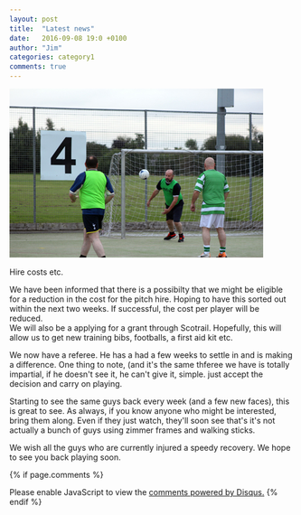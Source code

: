 ```yaml
---
layout: post
title:  "Latest news"
date:   2016-09-08 19:0 +0100
author: "Jim"
categories: category1
comments: true
---
```


![latest](/assets/chairman.jpg)

Hire costs etc.

We have been informed that there is a possibilty that we might be eligible for a reduction in the cost for the pitch hire. <!--more--> Hoping to have this sorted out within the next two weeks. If successful, the cost per player will be reduced.   
We will also be a applying for a grant through Scotrail. Hopefully, this will allow us to get new training bibs, footballs, a first aid kit etc.

We now have a referee. He has a had a few weeks to settle in and is making a difference. One thing to note, (and it's the same thferee we have is totally impartial, if he doesn't see it, he can't give it, simple. just accept the decision and carry on playing.

Starting to see the same guys back every week (and a few new faces), this is great to see. As always, if you know anyone who might be interested, bring them along. Even if they just watch, they'll soon see that's it's not actually a bunch of guys using zimmer frames and walking sticks. 

We wish all the guys who are currently injured a speedy recovery. We hope to see you back playing soon.

{% if page.comments %}
<div id="disqus_thread"></div>
<script>
    /**
     *  RECOMMENDED CONFIGURATION VARIABLES: EDIT AND UNCOMMENT THE SECTION BELOW TO INSERT DYNAMIC VALUES FROM YOUR PLATFORM OR CMS.
     *  LEARN WHY DEFINING THESE VARIABLES IS IMPORTANT: https://disqus.com/admin/universalcode/#configuration-variables
     */
    /*
    var disqus_config = function () {
        this.page.url = index.html;  // Replace PAGE_URL with your page's canonical URL variable
        this.page.identifier = PAGE_IDENTIFIER; // Replace PAGE_IDENTIFIER with your page's unique identifier variable
    };
    */
    (function() {  // DON'T EDIT BELOW THIS LINE
        var d = document, s = d.createElement('script');
        
        s.src = '//arbroathwalkingfootball.disqus.com/embed.js';
        
        s.setAttribute('data-timestamp', +new Date());
        (d.head || d.body).appendChild(s);
    })();
</script>
<noscript>Please enable JavaScript to view the <a href="https://disqus.com/?ref_noscript" rel="nofollow">comments powered by Disqus.</a></noscript>
{% endif %}  


